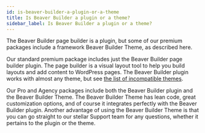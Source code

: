 ```yaml
---
id: is-beaver-builder-a-plugin-or-a-theme
title: Is Beaver Builder a plugin or a theme?
sidebar_label: Is Beaver Builder a plugin or a theme?
---
```


The Beaver Builder page builder is a plugin, but some of our premium packages include a framework Beaver Builder Theme, as described here.

Our standard premium package includes just the Beaver Builder page builder plugin. The page builder
is a visual layout tool to help you build layouts and add
content to WordPress pages. The Beaver Builder plugin works with almost any
theme, but see [the list of incompatible themes](/beaver-builder/troubleshooting/debugging/known-beaver-builder-incompatibilities#themes.md).

Our Pro and Agency packages include both the Beaver Builder plugin and the
Beaver Builder Theme. The Beaver Builder Theme has lean code, great
customization options, and of course it integrates perfectly with the Beaver
Builder plugin. Another advantage of using the Beaver Builder Theme is that you can go straight to our stellar Support team for any questions, whether it pertains to the plugin or the theme.
